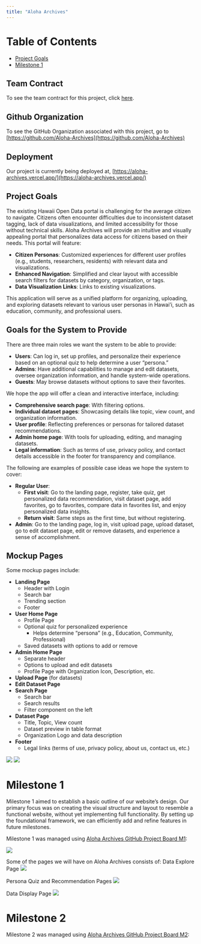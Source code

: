 ```yaml
---
title: "Aloha Archives"
---
```


# Table of Contents
- [Project Goals](#project-goals)
- [Milestone 1](#milestone-1)

## Team Contract
To see the team contract for this project, click [here](https://docs.google.com/document/d/1P-EUtJDOpm3DrSK2WEZ7VvwGKifwNqZ6sU6OpzdtIxc/edit?usp=sharing).

## Github Organization
To see the GitHub Organization associated with this project, go to [https://github.com/Aloha-Archives](https://github.com/Aloha-Archives)

## Deployment
Our project is currently being deployed at, [https://aloha-archives.vercel.app/](https://aloha-archives.vercel.app/)

## Project Goals
The existing Hawaii Open Data portal is challenging for the average citizen to navigate. Citizens often encounter difficulties due to
inconsistent dataset tagging, lack of data visualizations, and limited accessibility for those without technical skills. Aloha Archives will provide 
an intuitive and visually appealing portal that personalizes data access for citizens based on their needs. This portal will feature:

- **Citizen Personas**: Customized experiences for different user profiles (e.g., students, researchers, residents) with relevant data and visualizations.
- **Enhanced Navigation**: Simplified and clear layout with accessible search filters for datasets by category, organization, or tags.
- **Data Visualization Links**: Links to existing visualizations.

This application will serve as a unified platform for organizing, uploading, and exploring datasets relevant to various user personas in Hawai’i, such as education, community, and professional users.

## Goals for the System to Provide
There are three main roles we want the system to be able to provide:
- **Users**: Can log in, set up profiles, and personalize their experience based on an optional quiz to help determine a user “persona.”
- **Admins**: Have additional capabilities to manage and edit datasets, oversee organization information, and handle system-wide operations.
- **Guests**: May browse datasets without options to save their favorites.

We hope the app will offer a clean and interactive interface, including:
- **Comprehensive search page**: With filtering options.
- **Individual dataset pages**: Showcasing details like topic, view count, and organization information.
- **User profile**: Reflecting preferences or personas for tailored dataset recommendations.
- **Admin home page**: With tools for uploading, editing, and managing datasets.
- **Legal information**: Such as terms of use, privacy policy, and contact details accessible in the footer for transparency and compliance.

The following are examples of possible case ideas we hope the system to cover:
- **Regular User**:
    - **First visit**: Go to the landing page, register, take quiz, get personalized data recommendation, visit dataset page, add favorites, go to favorites, compare data in favorites list, and enjoy personalized data insights.
    - **Return visit**: Same steps as the first time, but without registering.
- **Admin**: Go to the landing page, log in, visit upload page, upload dataset, go to edit dataset page, edit or remove datasets, and experience a sense of accomplishment.

## Mockup Pages
Some mockup pages include:
- **Landing Page**
    - Header with Login
    - Search bar
    - Trending section
    - Footer
- **User Home Page**
    - Profile Page
    - Optional quiz for personalized experience
        - Helps determine “persona” (e.g., Education, Community, Professional)
    - Saved datasets with options to add or remove
- **Admin Home Page**
    - Separate header
    - Options to upload and edit datasets
    - Profile Page with Organization Icon, Description, etc.
- **Upload Page** (for datasets)
- **Edit Dataset Page**
- **Search Page**
    - Search bar
    - Search results
    - Filter component on the left
- **Dataset Page**
    - Title, Topic, View count
    - Dataset preview in table format
    - Organization Logo and data description
- **Footer**
    - Legal links (terms of use, privacy policy, about us, contact us, etc.)

<img src="pics/home.png">
<img src="pics/search.png">

# Milestone 1
Milestone 1 aimed to establish a basic outline of our website’s design. Our primary focus was on creating the visual structure and layout to resemble a functional website, without yet implementing full functionality. By setting up the foundational framework, we can efficiently add and refine features in future milestones.

Milestone 1 was managed using [Aloha Archives GitHub Project Board M1](https://github.com/orgs/Aloha-Archives/projects/1/views/1):

<img src="pics/m1-page.png">

Some of the pages we will have on Aloha Archives consists of:
Data Explore Page
<img src="pics/data-explore.jpg">

Persona Quiz and Recommendation Pages
<img src="pics/persona-reccomend.jpg">

Data Display Page
<img src="pics/data-display.jpg">

# Milestone 2
Milestone 2 was managed using [Aloha Archives GitHub Project Board M2](https://github.com/orgs/Aloha-Archives/projects/3):
